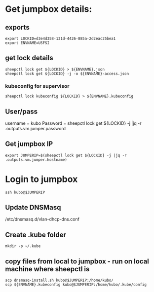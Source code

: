 



# Get jumpbox details:
## exports
```
export LOCKID=d3e4d358-131d-4426-885a-2d2eac25bea1
export ENVNAME=USFSI
```

## get lock details
```
sheepctl lock get ${LOCKID} > ${ENVNAME}.json
sheepctl lock get ${LOCKID} -j -o ${ENVNAME}-access.json
```
### kubeconfig for supervisor
```
sheepctl lock kubeconfig ${LOCKID} > ${ENVNAME}.kubeconfig
```
## User/pass
username = kubo
Password = sheepctl lock get ${LOCKID} -j |jq -r .outputs.vm.jumper.password

## Get jumpbox IP
```
export JUMPERIP=$(sheepctl lock get ${LOCKID} -j |jq -r .outputs.vm.jumper.hostname)
```

# Login to jumpbox
```
ssh kubo@$JUMPERIP
```

## Update DNSMasq
/etc/dnsmasq.d/vlan-dhcp-dns.conf

## Create .kube folder
```
mkdir -p ~/.kube
```

## copy files from local to jumpbox - run on local machine where sheepctl is
```
scp dnsmasq-install.sh kubo@$JUMPERIP:/home/kubo/
scp ${ENVNAME}.kubeconfig kubo@$JUMPERIP:/home/kubo/.kube/config
```
